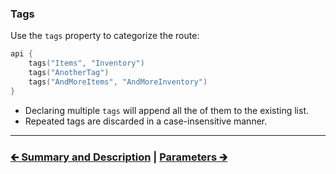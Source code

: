 ### Tags

Use the `tags` property to categorize the route:

```kotlin
api {
    tags("Items", "Inventory")
    tags("AnotherTag")
    tags("AndMoreItems", "AndMoreInventory")
}
```

- Declaring multiple `tags` will append all the of them to the existing list.
- Repeated tags are discarded in a case-insensitive manner.

---

### [🡰 Summary and Description](02.1.api-usage-summary-description.md) | [Parameters 🡲](02.3.api-usage-parameters.md)
